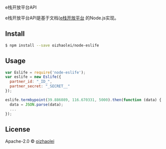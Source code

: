 
e栈开放平台API

e栈开放平台API是基于文档([e栈开放平台](http://file.ydw123.cn//e%E6%A0%88%E6%9A%82%E5%AD%98%E4%B8%9A%E5%8A%A1%E6%8E%A5%E5%8F%A3%E6%96%87%E6%A1%A31.5.docx) 的Node.js实现。

## Install

```sh
$ npm install --save oizhaolei/node-eslife
```


## Usage

```js
var Eslife = require('node-eslife');
var eslife = new Eslife({
  partner_id: "_ID_",
  partner_secret: "_SECRET__"
});

eslife.termbypoint(39.886089, 116.670331, 5000).then(function (data) {
  data = JSON.parse(data);
  ...
});

```


## License

Apache-2.0 © [oizhaolei](oizhaolei.github.io)
